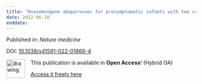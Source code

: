 ```yaml
---
title: "Onasemnogene abeparvovec for presymptomatic infants with two copies of SMN2 at risk for spinal muscular atrophy type 1: the Phase III SPR1NT trial."
date: 2022-06-18
enddate:
---
```


Published in: *Nature medicine*

DOI: [10.1038/s41591-022-01866-4](https://doi.org/10.1038/s41591-022-01866-4)

<img src="https://upload.wikimedia.org/wikipedia/commons/thumb/7/77/Open_Access_logo_PLoS_transparent.svg/800px-Open_Access_logo_PLoS_transparent.svg.png" alt="drawing" width="50" align="left"/> &nbsp;&nbsp;&nbsp;This publication is available in **Open Access**! (Hybrid OA)

&nbsp;&nbsp;&nbsp;[Access it freely here](https://www.nature.com/articles/s41591-022-01866-4.pdf
)

